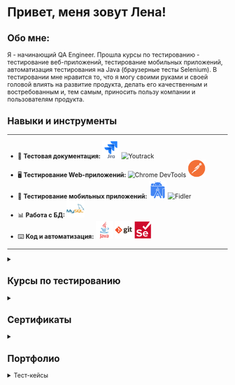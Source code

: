 # Привет, меня зовут Лена!

## Обо мне:

Я - начинающий QA Engineer. Прошла курсы по тестированию - тестирование веб-приложений, тестирование мобильных приложений, автоматизация тестирования на Java (браузерные тесты Selenium). В тестировании мне нравится то, что я могу своими руками и своей головой влиять на развитие продукта, делать его качественным и востребованным и, тем самым, приносить пользу компании и пользователям продукта.

## Навыки и инструменты
---

* :briefcase: **Тестовая документация:**   <img src="https://github.com/devicons/devicon/blob/master/icons/jira/jira-original-wordmark.svg" title="Jira" alt="Jira" width="40" height="40"/> <img src="https://camo.githubusercontent.com/20f5b0840eea07c7b3b2cf198e1f3878f54cacd1ee80662c4833b020f0451db1/68747470733a2f2f75706c6f61642e77696b696d656469612e6f72672f77696b6970656469612f636f6d6d6f6e732f7468756d622f382f38642f596f75547261636b5f49636f6e2e7376672f3130323470782d596f75547261636b5f49636f6e2e7376672e706e673f3230323030383033303832323438" title="Youtrack" alt="Youtrack" width="40" height="40"/>
* :desktop_computer: **Тестирование Web-приложений:**   <img src="https://camo.githubusercontent.com/25f6f3de7ca12c8c300b6f0a7b37c48c1e6176ded2f38d770a9d5e9b9d24fce7/68747470733a2f2f64333377756272666b69306c36382e636c6f756466726f6e742e6e65742f333862356339353361343636373336363638356435356462353564303537633836646231666335342f61306664632f7374617469632f61636165366232346439343033343736363163613930316561303766343763312f6368726f6d652d6465762d6c6f676f2d69636f6e2e706e67" title="Chrome DevTools" alt="Chrome DevTools" width="40" height="40"/> <img src="https://github.com/devicons/devicon/blob/master/icons/postman/postman-plain.svg" title="Postman" alt="Postman" width="40" height="40"/>
* :iphone: **Тестирование мобильных приложений:**   <img src="https://github.com/devicons/devicon/blob/master/icons/androidstudio/androidstudio-plain.svg" title="Android Studio" alt="Android Studio" width="40" height="40"/> <img src="https://camo.githubusercontent.com/4c76cc41657552d1ec1d662f230ea45ad2b5da15e73466702f16ae433e87bb3f/68747470733a2f2f7777772e6d6567616c656563686572732e636f6d2f73746f726167652f466964646c65722d457665727977686572652d49636f6e2e706e67" title="Fidler" alt="Fidler" width="40" height="40"/>
* :bar_chart: **Работа с БД:**   <img src="https://github.com/devicons/devicon/blob/master/icons/mysql/mysql-original-wordmark.svg" title="MySQL" alt="MySQL" width="40" height="40"/>
* :keyboard: **Код и автоматизация:**   <img src="https://github.com/devicons/devicon/blob/master/icons/java/java-original-wordmark.svg" title="Java" alt="Java" width="40" height="40"/> <img src="https://github.com/devicons/devicon/blob/master/icons/git/git-original-wordmark.svg" title="Git" alt="Git" width="40" height="40"/> <img src="https://github.com/devicons/devicon/blob/master/icons/selenium/selenium-original.svg" title="Selenium" alt="Selenium" width="40" height="40"/>


---
<details>
<summary><h2>Курсы по тестированию</h2></summary>
<br>
  
| Название курса | Платформа | Статус прохождения | Сертификат |
|----------------|-----------|--------------------|------------|
|Тестирование Web-приложений | Skillbox | Пройден | Получен |
|Ручное тестирование мобильных приложений | Skillbox | Пройден | Получен |
|Автотесты на Java. Базовая часть | Skillbox | Пройден | Получен |
|Интерактивный тренажер по SQL | Stepik | Пройден | Получен |
|Тестирование ПО с нуля. Теория + Практика | Stepik | Пройден | Получен |
|Java-разработчик | Skillbox | В процессе | В процессе |
|Основы Java для автоматизации тестирования | Stepik | В процессе | Не предполагается |

</details>

<details>
<summary><h2>Сертификаты</h2></summary>
<br>

Делюсь ссылками на мои сертификаты по курсам, которые я уже прошла и по которым возможно получить сертификаты.
  
* [Тестирование Web-приложений](https://drive.google.com/file/d/1E8X2eNLIfvUg5GAlKmBQXiboqlfLFRp3/view?usp=sharing)
* [Ручное тестирование мобильных приложений](https://drive.google.com/file/d/1YuFfk-A5mfsxPZli7ltx9oAq_VBQ7a6X/view?usp=sharing)
* [Автотесты на Java. Базовая часть](https://drive.google.com/file/d/1TGcLQ_z4JaR8U7ymONPC3T4KhNqGw0Vy/view?usp=sharing)
* [Интерактивный тренажер по SQL](https://drive.google.com/file/d/19M31Z_9hwBUWf3adBraDy2oIZTn3NOdB/view?usp=sharing)
* [Тестирование ПО с нуля. Теория + Практика](https://drive.google.com/file/d/1tqWqMnF4psLKKmHE0GMZF5QAo1N6kOF-/view?usp=sharing)
 
</details>

<details>
<summary><h2>Портфолио</h2></summary>
<br>
  
* [Итоговый проект по автоматизации тестирования на Java с использованием Selenium Webdriver](https://github.com/elleshi/autotesting-java-basics-diploma)
* <details> <summary>Тестовая документация</summary>
  <br>
    <details>
      <summary>Примеры баг-репортов</summary>
       <br>
       Примеры приведены из домашних заданий на платформе Skillbox по правилам оформления данной платформы.
      
      1. Суть задания: Потренироваться в эксплуатации IDOR-уязвимостей и SQL-инъекций. Составить баг-репорты.					
  
  |  | Ошибка 1| Ошибка 2 | Ошибка 3|
  |--|---------|---------|---------|
  |Заголовок|Поле Имя пользователя на странице авторизации уязвимо к SQL-инъекциям|Поле E-mail в форме обратной связи уязвимо к SQL-инъекциям|Поле Сообщение в форме обратной связи уязвимо к SQL-инъекциям|
  |Описание|Проверка с помощью введенных данных с одной кавычкой|Проверка с помощью введенных данных с одной кавычкой|Задержка ответа сервера при прописывании функции SLEEP в поле сообщения|
  |Окружение|Любое|Любое|Любое|
  |Версия сайта|-|-|-|
  |Стабильность воспроизведения|Стабильно|Стабильно|Стабильно|
  |Предусловия|Открыть http://api-qa.skillbox.cc/practicesqli/auth.php|Войти в приложение банка http://api-qa.skillbox.cc/practicesqli/index.php под доступами: логин/пароль: (доступы скрыты)|Войти в приложение банка http://api-qa.skillbox.cc/practicesqli/index.php под доступами: логин/пароль:(доступы скрыты)| 
  |Шаги воспроизведения| <ol><li>Ввести в поле Имя пользователя: tester'</li><li>Ввести в поле пароль: (доступы скрыты)</li><li>Нажать "Войти"</li></ol>|<ol><li> Нажать на кнопку "Написать нам"</li><li>Ввести в поле Email test@test.com'</li><li>Нажать кнопку отправить</li></ol>| <ol><li>Нажать на кнопку "Написать нам"</li><li>Ввести в поле "Сообщение" sdg' OR SLEEP(15)--</li><li>Посмотреть время ответа сервера в Devtools - Network</li></ol>|
  |Фактический результат|Ошибка: You have an error in your SQL syntax; check the manual that corresponds to your MySQL server version for the right syntax to use near ''tester''' at line 1"|Error! You have an error in your SQL syntax; check the manual that corresponds to your MySQL server version for the right syntax to use near ''test@test.com''' at line 1|Время ответа сервера совпадает с прописанным запросом  - 15 секунд|
  |Ожидаемый результат|Ошибка валидации|Ошибка валидации|Отсутствие уязвимостей|
  |Дополнительная информация|https://disk.yandex.ru/i/YHJHbvAMXP7HNg|https://disk.yandex.ru/i/wmpO4CoePfXvTg|https://disk.yandex.ru/i/D96wtP8IlkRv1g|
  
        2. Суть задания: Протестировать UI приложения на соотвествие дизайн-макету и составить баг-репорты.
  |  | Ошибка 1| Ошибка 2 | Ошибка 3|
  |--|---------|---------|---------|
  |Заголовок|На сайте шрифт Roboto вместо Arial|Буллеты шириной в 50 px вместо 30 px|Текст при введении невалидных значений не совпадает с текстом на макете|
  |Описание|Согласно макету шрифт должен быть Arial, вместо него в интерфейсе указан Roboto|Верстка сайта не соотвествует макету - 50 px вместо 30 px|В разделе "Подписка" блока "Цена" при нажатии на кнопку "Подписаться" на макете текст "Вы забыли указать валидный e-mail адрес", на сайте - "Пожалуйста, укажите действительный email-адрес"|
  |Окружение|Любое|Любое|Любое|
  |Версия сайта|-|-|-|
  |Стабильность воспроизведения|Стабильно|Стабильно|Стабильно|
  |Предусловия|Установленное расширение для браузера WhatFont|Открыть http://qa.skillbox.ru/module19/|Открыть http://qa.skillbox.ru/module19/| 
  |Шаги воспроизведения| <ol><li>Открыть http://qa.skillbox.ru/module19/</li><li>Навести курсор с активированным расширением на текст</li></ol>|<ol><li> Открыть DevTools </li><li>Найти элемент буллета  в Elements - nav class="da-dots" </li><li>Посмотреть в стилях значение width</li></ol>| <ol><li>Кликнуть на "Цена" в верхнем меню</li><li>Проскроллить до раздела "Подписка"</li><li>Нажать на кнопку "Подписаться"</li></ol>|
  |Фактический результат|Шрифт Roboto|значение 50px|Текст ошибки "Пожалуйста, укажите действительный email-адрес"|
  |Ожидаемый результат|Шрифт Arial|значение 30px|Текст ошибки "Вы забыли указать валидный e-mail адрес"|
  |Дополнительная информация| |https://disk.yandex.ru/i/qhr-pSc9l_4WpQ |https://disk.yandex.ru/i/zSBi6UDi8koUIg|

      3. Суть задания: Протестировать функционал приложения с помошью Postman:  создание клиента, редактирование клиента, удаление клиента. Оформить баг-репорты.  
  |  | Ошибка 1| Ошибка 2 | Ошибка 3|
  |--|---------|---------|---------|
  |Заголовок|При создании клиента в значении "location" к введенному значению добавляется слово "Сити"|При изменении методом PUT параметров "name" "surname" значения меняются местами|Не удаляется база данных методом DELETE|
  |Описание| |Значение поля "name" передается в "surname" и наоборот|Сервер при удалении отвечаетAll users deleted, при проверке методом GET база данных сохраняется|
  |Окружение|Postman|Postman|Postman|
  |Версия сайта|-|-|-|
  |Стабильность воспроизведения|Стабильно|Стабильно|Стабильно|
  |Предусловия|Открыть Postman|Наличие клиентов в БД|Наличие клиентов в БД| 
  |Шаги воспроизведения| <ol><li> Создать клиента методом POST https://api-qa.skillbox.ru/practiceN/api/users/create  с заполненным значением "location"</li><li>Получить клиента методом GET https://api-qa.skillbox.ru/practiceN/api/users/{userId}</li></ol>|<ol><li> Открыть Postman</li><li>Отредактировать параметры "name" и "sername" клиента с произвольным ID методом PUT https://api-qa.skillbox.ru/practiceN/api/users/{userId}/update</li><li>Получить клиента методом GET https://api-qa.skillbox.ru/practiceN/api/users/{userId}</li></ol>| <ol><li>Открыть Postman</li><li>Выполнить запрос на удаление всех клиентов методом DELETE https://api-qa.skillbox.ru/practiceN/api/users/allUsers/delete</li><li>Получить клиентов методом GET https://api-qa.skillbox.ru/practiceN/api/users/</li></ol>|
  |Фактический результат|Добавляется слово Сити|Меняются местами значения параметров "name" и "surname"|Данные сохраняются в базе|
  |Ожидаемый результат|Сохраняется только введенное значение/null при отсутствии значения|Редактируются выбранные значения|Данные удаляются из базы|
  |Дополнительная информация| Коллекция постман в аттаче https://disk.yandex.ru/i/E9p3JwK5z1BAUg|Коллекция постман в аттаче |Коллекция постман в аттаче|
  </details> 
  <details>
    <summary>Анализ требований</summary>
       <br>
       Примеры приведены из домашних заданий на платформе Skillbox по правилам оформления данной платформы.
       <br>
    
  1. [Уточнение требований к спецификации](https://docs.google.com/document/d/1pTT3IRGWPJAEqRvdSnPcXf7GVn46uBKDlO2nzs-DbQs/edit?tab=t.0)
  2. [Проверка требований на непротиворичивость и проверяемость](https://docs.google.com/document/d/1ncEVXuzXy4GpsTUW_HPdjMJJ9PEhMRvfwZ3fc_yuU5Q/edit?tab=t.0)
  3. [Тестирование верхнеуровневых требований на следующие свойства: непротиворичивость, выполняемость, недвусмысленность, проверяемость](https://docs.google.com/document/d/1v-_fIJwJ6RZhs9xCAytavZC9vtiClz3j_I35nAphJQI/edit?tab=t.0)                                                                                                      
</details>
<details>
    <summary>Тест-кейсы</summary>
       <br>
       Примеры приведены из домашних заданий на платформе Skillbox по правилам оформления данной платформы.
       <br>                                                                                                   
</details>    
</details>
</details>


